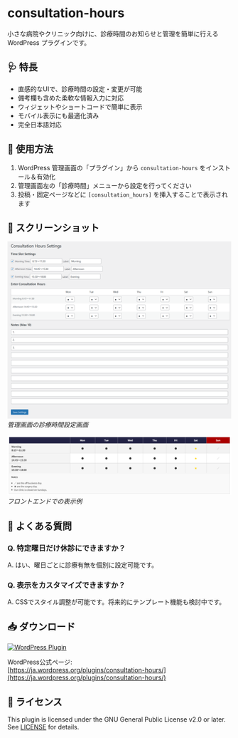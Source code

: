 # consultation-hours

小さな病院やクリニック向けに、診療時間のお知らせと管理を簡単に行える WordPress プラグインです。

## 🩺 特長

- 直感的なUIで、診療時間の設定・変更が可能
- 備考欄も含めた柔軟な情報入力に対応
- ウィジェットやショートコードで簡単に表示
- モバイル表示にも最適化済み
- 完全日本語対応

## 🔧 使用方法

1. WordPress 管理画面の「プラグイン」から `consultation-hours` をインストール＆有効化
2. 管理画面左の「診療時間」メニューから設定を行ってください
3. 投稿・固定ページなどに `[consultation_hours]` を挿入することで表示されます

## 📸 スクリーンショット

![screenshot1](./screenshot1.png)  
*管理画面の診療時間設定画面*

![screenshot2](./screenshot2.png)  
*フロントエンドでの表示例*

## 💬 よくある質問

### Q. 特定曜日だけ休診にできますか？
A. はい、曜日ごとに診療有無を個別に設定可能です。

### Q. 表示をカスタマイズできますか？
A. CSSでスタイル調整が可能です。将来的にテンプレート機能も検討中です。

## 📥 ダウンロード

[![WordPress Plugin](https://img.shields.io/wordpress/plugin/v/consultation-hours?label=Download%20from%20WordPress)](https://ja.wordpress.org/plugins/consultation-hours/)


WordPress公式ページ:  
[https://ja.wordpress.org/plugins/consultation-hours/](https://ja.wordpress.org/plugins/consultation-hours/)

## 🪪 ライセンス

This plugin is licensed under the GNU General Public License v2.0 or later.  
See [LICENSE](./LICENSE) for details.
